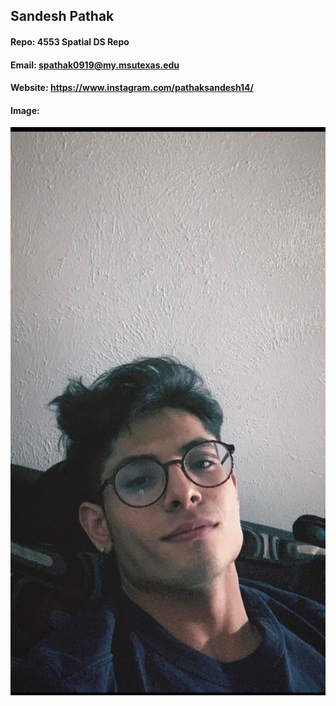 ## Sandesh Pathak
#### Repo: 4553 Spatial DS Repo
#### Email: spathak0919@my.msutexas.edu
#### Website: https://www.instagram.com/pathaksandesh14/
#### Image:
![Sandesh Pathak](https://github.com/spathak0919/4553-Spatial-DS/blob/main/271430340_1325760631203717_2722660798257200005_n.jpg)

